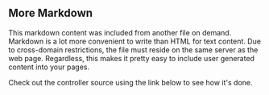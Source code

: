 ## More Markdown ##

This markdown content was included from another file on demand. Markdown is
a lot more convenient to write than HTML for text content. Due to
cross-domain restrictions, the file must reside on the same server as the
web page.  Regardless, this makes it pretty easy to include user generated
content into your pages. 

Check out the controller source using the link below to see how it's done.
